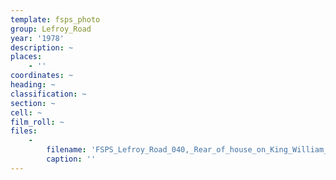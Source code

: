 ```yaml
---
template: fsps_photo
group: Lefroy_Road
year: '1978'
description: ~
places:
    - ''
coordinates: ~
heading: ~
classification: ~
section: ~
cell: ~
film_roll: ~
files:
    -
        filename: 'FSPS_Lefroy_Road_040,_Rear_of_house_on_King_William_St,_17-13-F,_1978.png'
        caption: ''
---
```

